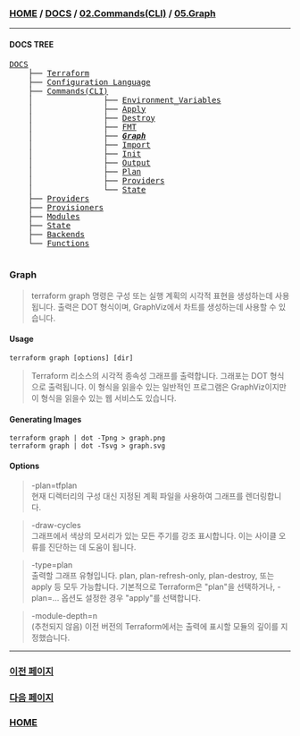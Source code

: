 ### [HOME](https://github.com/MZCMSC/Terraform/blob/main/README.md) / [DOCS](https://github.com/MZCMSC/Terraform/blob/main/DOCS/README.md) / [02.Commands(CLI)](<https://github.com/MZCMSC/Terraform/blob/main/DOCS/02_Commands(CLI)/README.md>) / [05.Graph](<https://github.com/MZCMSC/Terraform/blob/main/DOCS/02_Commands(CLI)/05_Graph/README.md>)

---

#### DOCS TREE

<pre>
<a href = "https://github.com/MZCMSC/Terraform/blob/main/DOCS/README.md">DOCS</a>
    ├── <a href = "https://github.com/MZCMSC/Terraform/blob/main/DOCS/00_Terraform/README.md">Terraform</a>
    ├── <a href = "https://github.com/MZCMSC/Terraform/blob/main/DOCS/01_Configuration_Language/README.md">Configuration Language</a>
    ├── <a href = "https://github.com/MZCMSC/Terraform/blob/main/DOCS/02_Commands(CLI)/README.md">Commands(CLI)</a>
    │               ├── <a href = "https://github.com/MZCMSC/Terraform/blob/main/DOCS/02_Commands(CLI)/01_Environment_Variables/README.md">Environment_Variables</a>
    │               ├── <a href = "https://github.com/MZCMSC/Terraform/blob/main/DOCS/02_Commands(CLI)/02_Apply/README.md">Apply</a>
    │               ├── <a href = "https://github.com/MZCMSC/Terraform/blob/main/DOCS/02_Commands(CLI)/03_Destroy/README.md">Destroy</a>
    │               ├── <a href = "https://github.com/MZCMSC/Terraform/blob/main/DOCS/02_Commands(CLI)/04_FMT/README.md">FMT</a>
    │               ├── <i><b><a href = "https://github.com/MZCMSC/Terraform/blob/main/DOCS/02_Commands(CLI)/05_Graph/README.md">Graph</a></b></i>
    │               ├── <a href = "https://github.com/MZCMSC/Terraform/blob/main/DOCS/02_Commands(CLI)/06_Import/README.md">Import</a>
    │               ├── <a href = "https://github.com/MZCMSC/Terraform/blob/main/DOCS/02_Commands(CLI)/07_Init/README.md">Init</a>
    │               ├── <a href = "https://github.com/MZCMSC/Terraform/blob/main/DOCS/02_Commands(CLI)/08_Output/README.md">Output</a>
    │               ├── <a href = "https://github.com/MZCMSC/Terraform/blob/main/DOCS/02_Commands(CLI)/09_Plan/README.md">Plan</a>
    │               ├── <a href = "https://github.com/MZCMSC/Terraform/blob/main/DOCS/02_Commands(CLI)/10_Providers/README.md">Providers</a>
    │               └── <a href = "https://github.com/MZCMSC/Terraform/blob/main/DOCS/02_Commands(CLI)/11_State/README.md">State</a>
    ├── <a href = "https://github.com/MZCMSC/Terraform/blob/main/DOCS/03_Providers/README.md">Providers</a>
    ├── <a href = "https://github.com/MZCMSC/Terraform/blob/main/DOCS/04_Provisioners/README.md">Provisioners</a>
    ├── <a href = "https://github.com/MZCMSC/Terraform/blob/main/DOCS/05_Modules/README.md">Modules</a>
    ├── <a href = "https://github.com/MZCMSC/Terraform/blob/main/DOCS/06_State/README.md">State</a>
    ├── <a href = "https://github.com/MZCMSC/Terraform/blob/main/DOCS/07_Backends/README.md">Backends</a>
    └── <a href = "https://github.com/MZCMSC/Terraform/blob/main/DOCS/08_Functions/README.md">Functions</a>

</pre>

### Graph

> terraform graph 명령은 구성 또는 실행 계획의 시각적 표현을 생성하는데 사용됩니다. 출력은 DOT 형식이며, GraphViz에서 차트를 생성하는데 사용할 수 있습니다.

#### Usage

```
terraform graph [options] [dir]
```

> Terraform 리소스의 시각적 종속성 그래프를 출력합니다.
> 그래포는 DOT 형식으로 출력됩니다. 이 형식을 읽을수 있는 일반적인 프로그램은 GraphViz이지만 이 형식을 읽을수 있는 웹 서비스도 있습니다.

#### Generating Images

```
terraform graph | dot -Tpng > graph.png
terraform graph | dot -Tsvg > graph.svg
```

#### Options

> -plan=tfplan  
> 현재 디렉터리의 구성 대신 지정된 계획 파일을 사용하여 그래프를 렌더링합니다.

> -draw-cycles  
> 그래프에서 색상의 모서리가 있는 모든 주기를 강조 표시합니다. 이는 사이클 오류를 진단하는 데 도움이 됩니다.

> -type=plan  
> 출력할 그래프 유형입니다. plan, plan-refresh-only, plan-destroy, 또는 apply 등 모두 가능합니다. 기본적으로 Terraform은 "plan"을 선택하거나, -plan=... 옵션도 설정한 경우 "apply"를 선택합니다.

> -module-depth=n  
> (추천되지 않음) 이전 버전의 Terraform에서는 출력에 표시할 모듈의 깊이를 지정했습니다.

---

### [이전 페이지](<https://github.com/MZCMSC/Terraform/blob/main/DOCS/02_Commands(CLI)/04_FMT/README.md>)

### [다음 페이지](<https://github.com/MZCMSC/Terraform/blob/main/DOCS/02_Commands(CLI)/06_Import/README.md>)

### [HOME](https://github.com/MZCMSC/Terraform/blob/main/README.md)
